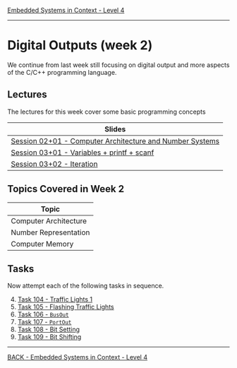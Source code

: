 [Embedded Systems in Context - Level 4](README.md)

---

# Digital Outputs (week 2)
We continue from last week still focusing on digital output and more aspects of the C/C++ programming language.

## Lectures
The lectures for this week cover some basic programming concepts

| Slides |
| --- |
| [Session 02+01 -  Computer Architecture and Number Systems](https://liveplymouthac-my.sharepoint.com/:p:/g/personal/nicholas_outram_plymouth_ac_uk/EWx7TU3xAZJCsiP7IRQwRO0B4SmFZjx-_P15x9a2ErUPag) |
| [Session 03+01 - Variables + printf + scanf](https://liveplymouthac-my.sharepoint.com/:p:/g/personal/nicholas_outram_plymouth_ac_uk/ET-lZkT0siJEp6p10C06lxYBYltE1AaFuhY6dRLyHyBcTg?e=uJ3PK4) |
| [Session 03+02 - Iteration](https://liveplymouthac-my.sharepoint.com/:p:/g/personal/nicholas_outram_plymouth_ac_uk/EehKTtTJ5ahPg7nl395kuuEBnFX4gvgVrEQLRLGAeVRn5A) |

## Topics Covered in Week 2

| Topic |
| --- |
| Computer Architecture |
| Number Representation |
| Computer Memory |


## Tasks
Now attempt each of the following tasks in sequence.

 4. [Task 104 - Traffic Lights 1]()
 1. [Task 105 - Flashing Traffic Lights]()
 1. [Task 106 - `BusOut`]()
 1. [Task 107 - `PortOut`](TASK107.md)
 1. [Task 108 - Bit Setting]()
 1. [Task 109 - Bit Shifting]()

---

[BACK - Embedded Systems in Context - Level 4](README.md)